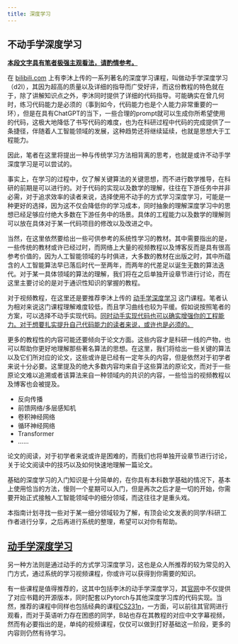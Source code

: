 ```yaml
---
title: 深度学习
---
```


## 不动手学深度学习

<u>**本段文字具有笔者极强主观看法，请酌情参考。**</u>

在 [bilibili.com](https://www.bilibili.com) 上有李沐上传的一系列著名的深度学习课程，叫做动手学深度学习（d2l），其因为超高的质量以及详细的指导而广受好评，而这份教程的特色就在于，除了讲解知识点之外，李沐同时提供了详细的代码指导。可能确实在曾几何时，练习代码能力是必须的（事到如今，代码能力也是个人能力非常重要的一环），但是在具有ChatGPT的当下，一些合理的prompt就可以生成你所希望使用的代码，这极大地降低了书写代码的难度，也为在科研过程中代码的完成提供了一条捷径，伴随着人工智能领域的发展，这种趋势还将继续延续，也就是思想大于工程能力。

因此，笔者在这里将提出一种与传统学习方法相背离的思考，也就是或许不动手学深度学习是可以尝试的。

事实上，在学习的过程中，仅了解关键算法的关键思想，而不进行数学推导，在科研的前期是可以进行的。对于代码的实现以及数学的理解，往往在下游任务中并非必需，对于追求效率的读者来说，选择使用不动手的方式学习深度学习，可能是一种更好的选择，因为这不仅会降低你的学习成本，同时抽象的理解深度学习中的思想已经足够应付绝大多数在下游任务中的场景。具体的工程能力以及数学的理解则可以放在具体对于某一代码项目的修改以及改进之中。

当然，在这里依然要给出一些可供参考的系统性学习的教材。其中需要指出的是，一些传统的教材或许已经过时，而网络上大量的视频教程以及博客反而是具有很高参考价值的，因为人工智能领域的与时俱进，大多数的教材在出版之时，其中所蕴含的人工智能算法早已落后时代一至两年，而两年的代差足以诞生无数的算法迭代。对于某一具体领域的算法的理解，我们将在之后单独开设章节进行讨论，而在这里主要讨论的是对于通识性知识的掌握的教程。

对于视频教程，在这里还是要推荐李沐上传的 [动手学深度学习](https://www.bilibili.com/video/BV1if4y147hS) 这门课程。笔者认为相对来说这门课程理解难度较低，而且学习曲线也较为平缓。假如说按照笔者的方案，可以选择不动手实现代码。<u>同时动手实现代码也可以确实增强你的工程能力。对于想要扎实提升自己代码能力的读者来说，或许也是必须的。</u>

更多的教程性的内容可能还要倾向于论文方面。这些内容才是科研一线的产物，也可以帮助你更好地理解那些著名算法的思想。在这里，我们将给出一些关键的算法以及它们所对应的论文，这些或许是已经有一定年头的内容，但是依然对于初学者来说十分必要。这里提及的绝大多数内容均来自于这些算法的原论文，而对于一些原论文难以追溯或者该算法来自一种领域内的共识的内容，一些恰当的视频教程以及博客也会被提及。

- 反向传播
- 前馈网络/多层感知机
- 卷积神经网络
- 循环神经网络
- Transformer
- ......

论文的阅读，对于初学者来说或许是困难的，而我们也将单独开设章节进行讨论，关于论文阅读中的技巧以及如何快速地理解一篇论文。

基础的深度学习的入门知识是十分简单的，在你具有本科数学基础的情况下，基本上使用恰当的方法，慢则一个星期可以入门，但是再次之后才是一切的开始，你需要开始正式接触人工智能领域中的细分领域，而这往往才是重头戏。

本指南计划寻找一些对于某一细分领域较为了解，有顶会论文发表的同学/科研工作者进行分享，之后再进行系统的整理，希望可以对你有帮助。

## <u>动手学深度学习</u>

另一种方法则是通过动手的方式学习深度学习，这也是众人所推荐的较为常见的入门方式，通过系统的学习视频课程，你或许可以获得到你需要的知识。

有一些课程是值得推荐的，这其中包括李沐的动手学深度学习，其[官网](https://zh.d2l.ai)中不仅提供了对应书籍的开源版本，同时配套以Pytorch与其他深度学习库的代码实现。当然，推荐的课程中同样也包括经典的课程[CS231n](https://cs231n.stanford.edu)，一方面，可以前往其官网进行观看，而对于英语听力存在困惑的同学，B站也存在其教程的对应中文字幕视频，然而有必要指出的是，单纯的视频课程，仅仅可以做到打好基础这一阶段，更多的内容则仍然有待学习。
